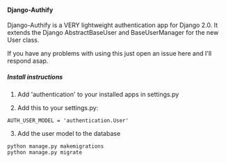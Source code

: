 #### Django-Authify

Django-Authify is a VERY lightweight authentication app for Django 2.0.
It extends the Django AbstractBaseUser and BaseUserManager for the new User class.

If you have any problems with using this just open an issue here and I'll respond asap. 


##### Install instructions 

   1. Add 'authentication' to your installed apps in settings.py
   
   2. Add this to your settings.py:
   
   ```
   AUTH_USER_MODEL = 'authentication.User'
   ```
   3. Add the user model to the database
   
    
    python manage.py makemigrations
    python manage.py migrate
   
    
